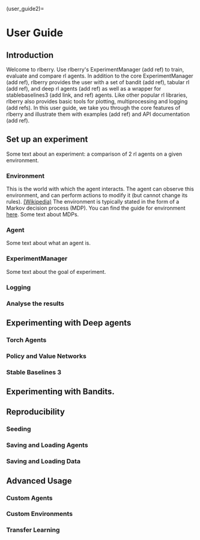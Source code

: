 (user_guide2)=


# User Guide
## Introduction
Welcome to rlberry. Use rlberry's ExperimentManager (add ref) to train, evaluate and compare rl agents. In addition to
the core ExperimentManager (add ref), rlberry provides the user with a set of bandit (add ref), tabular rl (add ref), and
deep rl agents (add ref) as well as a wrapper for stablebaselines3 (add link, and ref) agents.
Like other popular rl libraries, rlberry also provides basic tools for plotting, multiprocessing and logging (add refs).
In this user guide, we take you through the core features of rlberry and illustrate them with examples (add ref) and API documentation (add ref).
## Set up an experiment
Some text about an experiment: a comparison of 2 rl agents on a given environment.  <!-- TOCHECK : it is the same as quickstart.md -->
### Environment
This is the world with which the agent interacts. The agent can observe this environment, and can perform actions to modify it (but cannot change its rules). [(Wikipedia)](https://en.wikipedia.org/wiki/Reinforcement_learning) The environment is typically stated in the form of a Markov decision process (MDP).
You can find the guide for environment [here](environment_page).
Some text about MDPs.
### Agent
Some text about what an agent is.
### ExperimentManager
Some text about the goal of experiment.
### Logging
### Analyse the results
## Experimenting with Deep agents
### Torch Agents
### Policy and Value Networks
### Stable Baselines 3
## Experimenting with Bandits.
## Reproducibility
### Seeding
### Saving and Loading Agents
### Saving and Loading Data
## Advanced Usage
### Custom Agents
### Custom Environments
### Transfer Learning
